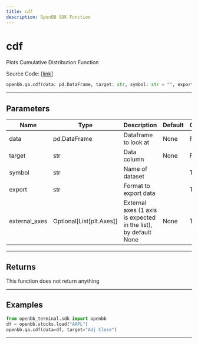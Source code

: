 ```yaml
---
title: cdf
description: OpenBB SDK Function
---
```


# cdf

Plots Cumulative Distribution Function

Source Code: [[link](https://github.com/OpenBB-finance/OpenBBTerminal/tree/main/openbb_terminal/common/quantitative_analysis/qa_view.py#L159)]

```python
openbb.qa.cdf(data: pd.DataFrame, target: str, symbol: str = "", export: str = "", external_axes: Optional[List[matplotlib.axes._axes.Axes]] = None)
```

---

## Parameters

| Name | Type | Description | Default | Optional |
| ---- | ---- | ----------- | ------- | -------- |
| data | pd.DataFrame | Dataframe to look at | None | False |
| target | str | Data column | None | False |
| symbol | str | Name of dataset |  | True |
| export | str | Format to export data |  | True |
| external_axes | Optional[List[plt.Axes]] | External axes (1 axis is expected in the list), by default None | None | True |


---

## Returns

This function does not return anything

---

## Examples

```python
from openbb_terminal.sdk import openbb
df = openbb.stocks.load("AAPL")
openbb.qa.cdf(data=df, target="Adj Close")
```

---

